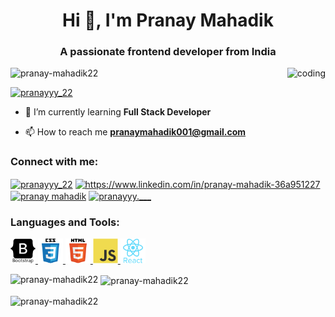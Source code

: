 
<h1 align="center">Hi 👋, I'm Pranay Mahadik</h1>
<h3 align="center">A passionate frontend developer from India</h3>
<img align="right" alt="coding" width"400" src="https://i.pinimg.com/736x/11/eb/c1/11ebc17d29ee2f78d16142a0b3f59ea8.jpg">

<p align="left"> <img src="https://komarev.com/ghpvc/?username=pranay-mahadik22&label=Profile%20views&color=0e75b6&style=flat" alt="pranay-mahadik22" /> </p>

<p align="left"> <a href="https://twitter.com/pranayyy_22" target="blank"><img src="https://img.shields.io/twitter/follow/pranayyy_22?logo=twitter&style=for-the-badge" alt="pranayyy_22" /></a> </p>

- 🌱 I’m currently learning **Full Stack Developer**

- 📫 How to reach me **pranaymahadik001@gmail.com**

<h3 align="left">Connect with me:</h3>
<p align="left">
<a href="https://twitter.com/pranayyy_22" target="blank"><img align="center" src="https://raw.githubusercontent.com/rahuldkjain/github-profile-readme-generator/master/src/images/icons/Social/twitter.svg" alt="pranayyy_22" height="30" width="40" /></a>
<a href="https://linkedin.com/in/https://www.linkedin.com/in/pranay-mahadik-36a951227" target="blank"><img align="center" src="https://raw.githubusercontent.com/rahuldkjain/github-profile-readme-generator/master/src/images/icons/Social/linked-in-alt.svg" alt="https://www.linkedin.com/in/pranay-mahadik-36a951227" height="30" width="40" /></a>
<a href="https://fb.com/pranay mahadik" target="blank"><img align="center" src="https://raw.githubusercontent.com/rahuldkjain/github-profile-readme-generator/master/src/images/icons/Social/facebook.svg" alt="pranay mahadik" height="30" width="40" /></a>
<a href="https://instagram.com/pranayyy.___" target="blank"><img align="center" src="https://raw.githubusercontent.com/rahuldkjain/github-profile-readme-generator/master/src/images/icons/Social/instagram.svg" alt="pranayyy.___" height="30" width="40" /></a>
</p>

<h3 align="left">Languages and Tools:</h3>
<p align="left"> <a href="https://getbootstrap.com" target="_blank" rel="noreferrer"> <img src="https://raw.githubusercontent.com/devicons/devicon/master/icons/bootstrap/bootstrap-plain-wordmark.svg" alt="bootstrap" width="40" height="40"/> </a> <a href="https://www.w3schools.com/css/" target="_blank" rel="noreferrer"> <img src="https://raw.githubusercontent.com/devicons/devicon/master/icons/css3/css3-original-wordmark.svg" alt="css3" width="40" height="40"/> </a> <a href="https://www.w3.org/html/" target="_blank" rel="noreferrer"> <img src="https://raw.githubusercontent.com/devicons/devicon/master/icons/html5/html5-original-wordmark.svg" alt="html5" width="40" height="40"/> </a> <a href="https://developer.mozilla.org/en-US/docs/Web/JavaScript" target="_blank" rel="noreferrer"> <img src="https://raw.githubusercontent.com/devicons/devicon/master/icons/javascript/javascript-original.svg" alt="javascript" width="40" height="40"/> </a> <a href="https://reactjs.org/" target="_blank" rel="noreferrer"> <img src="https://raw.githubusercontent.com/devicons/devicon/master/icons/react/react-original-wordmark.svg" alt="react" width="40" height="40"/> </a> </p>

<p><img align="left" src="https://github-readme-stats.vercel.app/api/top-langs?username=pranay-mahadik22&show_icons=true&locale=en&layout=compact" alt="pranay-mahadik22" /></p>

<p>&nbsp;<img align="center" src="https://github-readme-stats.vercel.app/api?username=pranay-mahadik22&show_icons=true&locale=en" alt="pranay-mahadik22" /></p>

<p><img align="center" src="https://github-readme-streak-stats.herokuapp.com/?user=pranay-mahadik22&" alt="pranay-mahadik22" /></p>
